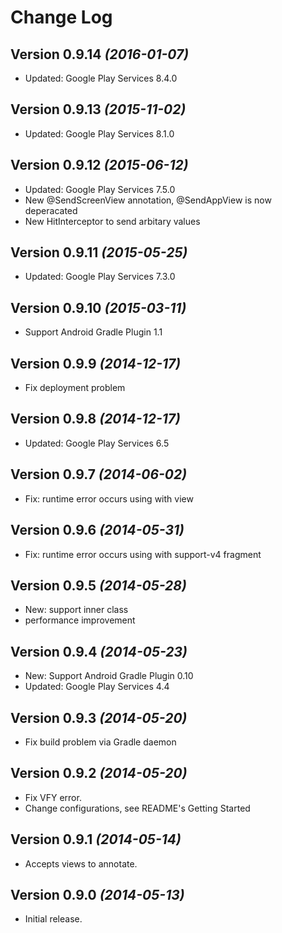 Change Log
==========

Version 0.9.14 *(2016-01-07)*
----------------------------

- Updated: Google Play Services 8.4.0


Version 0.9.13 *(2015-11-02)*
----------------------------

- Updated: Google Play Services 8.1.0


Version 0.9.12 *(2015-06-12)*
----------------------------

- Updated: Google Play Services 7.5.0
- New @SendScreenView annotation, @SendAppView is now deperacated
- New HitInterceptor to send arbitary values


Version 0.9.11 *(2015-05-25)*
----------------------------

- Updated: Google Play Services 7.3.0


Version 0.9.10 *(2015-03-11)*
----------------------------

- Support Android Gradle Plugin 1.1


Version 0.9.9 *(2014-12-17)*
----------------------------

- Fix deployment problem


Version 0.9.8 *(2014-12-17)*
----------------------------

- Updated: Google Play Services 6.5


Version 0.9.7 *(2014-06-02)*
----------------------------

- Fix: runtime error occurs using with view


Version 0.9.6 *(2014-05-31)*
----------------------------

- Fix: runtime error occurs using with support-v4 fragment


Version 0.9.5 *(2014-05-28)*
----------------------------

- New: support inner class
- performance improvement


Version 0.9.4 *(2014-05-23)*
----------------------------

- New: Support Android Gradle Plugin 0.10
- Updated: Google Play Services 4.4


Version 0.9.3 *(2014-05-20)*
----------------------------

- Fix build problem via Gradle daemon


Version 0.9.2 *(2014-05-20)*
----------------------------

- Fix VFY error.
- Change configurations, see README's Getting Started

Version 0.9.1 *(2014-05-14)*
----------------------------

- Accepts views to annotate.


Version 0.9.0 *(2014-05-13)*
----------------------------

- Initial release.
